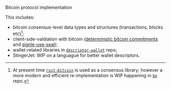 Bitcoin protocol implementation

This includes:
- bitcoin consensus-level data types and structures (transactions, blocks etc)[^1];
- client-side-valdiation with bitcoin ([deterministic bitcoin commitments][dbc] and [signle-use-seal][seals]);
- wallet-related libraries in [`descriptor-wallet`](/BP-WG/descriptor-wallet) repo;
- StingerJet: WIP on a languague for better wallet descriptors.

[^1]: At present time [`rust-bitcoin`](/rust-bitcoin/rust-bitcoin) is used as a consensus library; 
however a more modern and efficient re-implementation is WIP happening in [`bp`](/BP-WG/bp) repo.

[dbc]: https://github.com/BP-WG/bp-core/tree/master/dbc
[seals]: https://github.com/BP-WG/bp-core/tree/master/seals
